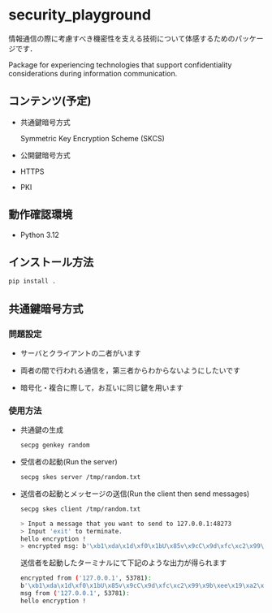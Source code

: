# security_playground

情報通信の際に考慮すべき機密性を支える技術について体感するためのパッケージです．

Package for experiencing technologies that support confidentiality considerations during information communication.

##  コンテンツ(予定)

- 共通鍵暗号方式

  Symmetric Key Encryption Scheme (SKCS)

- 公開鍵暗号方式

- HTTPS

- PKI

## 動作確認環境

- Python 3.12

## インストール方法

```bash
pip install .
```

## 共通鍵暗号方式

### 問題設定

- サーバとクライアントの二者がいます

- 両者の間で行われる通信を，第三者からわからないようにしたいです

- 暗号化・複合に際して，お互いに同じ鍵を用います

### 使用方法

- 共通鍵の生成

  ```bash
  secpg genkey random
  ```

- 受信者の起動(Run the server)

  ```bash
  secpg skes server /tmp/random.txt
  ```

- 送信者の起動とメッセージの送信(Run the client then send messages)

  ```bash
  secpg skes client /tmp/random.txt

  > Input a message that you want to send to 127.0.0.1:48273
  > Input 'exit' to terminate.
  hello encryption !
  > encrypted msg: b'\xb1\xda\x1d\xf0\x1bU\x85v\x9cC\x9d\xfc\xc2\x99\x9b\xee\x19\xa2\xbe\x90\\\xb9\xf4\x9ar~\xbc%\xa4=\x98\x81\x8c\xf4;\x9e\x99\x06\xc8\x1e0\x89\xb0\x8a?\x8f\x9b\xa9'
  ```

  送信者を起動したターミナルにて下記のような出力が得られます

  ```bash
  encrypted from ('127.0.0.1', 53781):
  b'\xb1\xda\x1d\xf0\x1bU\x85v\x9cC\x9d\xfc\xc2\x99\x9b\xee\x19\xa2\xbe\x90\\\xb9\xf4\x9ar~\xbc%\xa4=\x98\x81\x8c\xf4;\x9e\x99\x06\xc8\x1e0\x89\xb0\x8a?\x8f\x9b\xa9'
  msg from ('127.0.0.1', 53781):
  hello encryption !
  ```
